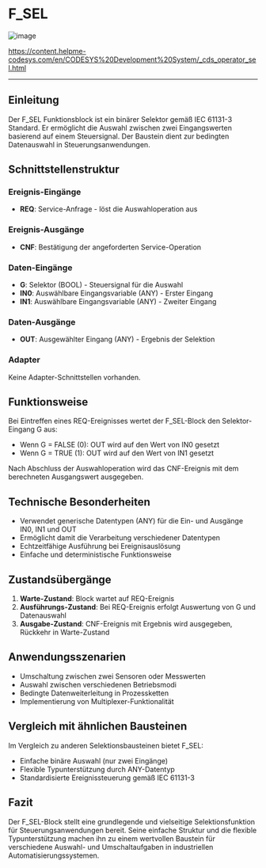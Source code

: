 # F_SEL

![image](https://user-images.githubusercontent.com/69573151/210802734-9caf89bd-f437-43d3-8ed5-294c89df8c3d.png)

<https://content.helpme-codesys.com/en/CODESYS%20Development%20System/_cds_operator_sel.html>

* * * * * * * * * *

## Einleitung
Der F_SEL Funktionsblock ist ein binärer Selektor gemäß IEC 61131-3 Standard. Er ermöglicht die Auswahl zwischen zwei Eingangswerten basierend auf einem Steuersignal. Der Baustein dient zur bedingten Datenauswahl in Steuerungsanwendungen.

## Schnittstellenstruktur

### **Ereignis-Eingänge**
- **REQ**: Service-Anfrage - löst die Auswahloperation aus

### **Ereignis-Ausgänge**
- **CNF**: Bestätigung der angeforderten Service-Operation

### **Daten-Eingänge**
- **G**: Selektor (BOOL) - Steuersignal für die Auswahl
- **IN0**: Auswählbare Eingangsvariable (ANY) - Erster Eingang
- **IN1**: Auswählbare Eingangsvariable (ANY) - Zweiter Eingang

### **Daten-Ausgänge**
- **OUT**: Ausgewählter Eingang (ANY) - Ergebnis der Selektion

### **Adapter**
Keine Adapter-Schnittstellen vorhanden.

## Funktionsweise
Bei Eintreffen eines REQ-Ereignisses wertet der F_SEL-Block den Selektor-Eingang G aus:
- Wenn G = FALSE (0): OUT wird auf den Wert von IN0 gesetzt
- Wenn G = TRUE (1): OUT wird auf den Wert von IN1 gesetzt

Nach Abschluss der Auswahloperation wird das CNF-Ereignis mit dem berechneten Ausgangswert ausgegeben.

## Technische Besonderheiten
- Verwendet generische Datentypen (ANY) für die Ein- und Ausgänge IN0, IN1 und OUT
- Ermöglicht damit die Verarbeitung verschiedener Datentypen
- Echtzeitfähige Ausführung bei Ereignisauslösung
- Einfache und deterministische Funktionsweise

## Zustandsübergänge
1. **Warte-Zustand**: Block wartet auf REQ-Ereignis
2. **Ausführungs-Zustand**: Bei REQ-Ereignis erfolgt Auswertung von G und Datenauswahl
3. **Ausgabe-Zustand**: CNF-Ereignis mit Ergebnis wird ausgegeben, Rückkehr in Warte-Zustand

## Anwendungsszenarien
- Umschaltung zwischen zwei Sensoren oder Messwerten
- Auswahl zwischen verschiedenen Betriebsmodi
- Bedingte Datenweiterleitung in Prozessketten
- Implementierung von Multiplexer-Funktionalität

## Vergleich mit ähnlichen Bausteinen
Im Vergleich zu anderen Selektionsbausteinen bietet F_SEL:
- Einfache binäre Auswahl (nur zwei Eingänge)
- Flexible Typunterstützung durch ANY-Datentyp
- Standardisierte Ereignissteuerung gemäß IEC 61131-3

## Fazit
Der F_SEL-Block stellt eine grundlegende und vielseitige Selektionsfunktion für Steuerungsanwendungen bereit. Seine einfache Struktur und die flexible Typunterstützung machen ihn zu einem wertvollen Baustein für verschiedene Auswahl- und Umschaltaufgaben in industriellen Automatisierungssystemen.